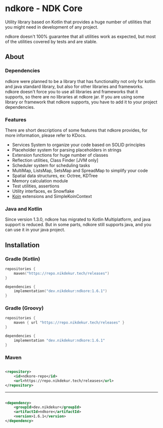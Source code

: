 # ndkore - NDK Core

Utility library based on Kotlin that provides a huge number of utilities
that you might need in development of any project.

ndkore doesn't 100% guarantee that all utilities work as expected,
but most of the utilities covered by tests and are stable.

## About

### Dependencies

ndkore were planned to be a library that has functionality not only for
kotlin and java standard library, but also for other libraries and frameworks.
ndkore doesn't force you to use all libraries and frameworks that it supports,
so there are no libraries at ndkore jar. If you are using some library
or framework that ndkore supports, you have to add it to your project dependencies.

### Features

There are short descriptions of some features that ndkore provides,
for more information, please refer to KDocs.

- Services System to organize your code based on SOLID principles
- Placeholder system for parsing placeholders in strings
- Extension functions for huge number of classes
- Reflection utilities, Class Finder [JVM only]
- Scheduler system for scheduling tasks
- MultiMap, ListsMap, SetsMap and SpreadMap to simplify your code
- Spatial data structures, ex: Octree, KDTree
- Memory calculation module
- Test utilities, assertions
- Utility interfaces, ex Snowflake
- [Koin](https://insert-koin.io/) extensions and SimpleKoinContext

### Java and Kotlin

Since version 1.3.0, ndkore has migrated to Kotlin Multiplatform, and java support is reduced.
But in some parts, ndkore still supports java, and you can use it in your java project.

## Installation

### Gradle (Kotlin)

```kotlin
repositories {
    maven("https://repo.nikdekur.tech/releases")
}

dependencies {
    implementation("dev.nikdekur:ndkore:1.6.1")
}
```

### Gradle (Groovy)

```groovy
repositories {
    maven { url "https://repo.nikdekur.tech/releases" }
}

dependencies {
    implementation "dev.nikdekur:ndkore:1.6.1"
}
```

### Maven

```xml

<repository>
    <id>ndkore-repo</id>
    <url>https://repo.nikdekur.tech/releases</url>
</repository>
```

---

```xml

<dependency>
    <groupId>dev.nikdekur</groupId>
    <artifactId>ndkore</artifactId>
    <version>1.6.1</version>
</dependency>
```